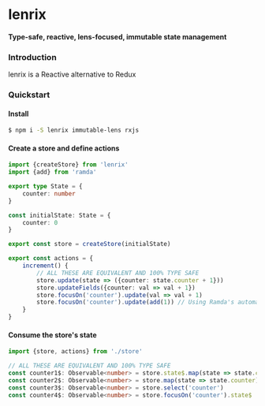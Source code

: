 # lenrix

#### Type-safe, reactive, lens-focused, immutable state management

### Introduction
lenrix is a Reactive alternative to Redux

### Quickstart

#### Install
```sh
$ npm i -S lenrix immutable-lens rxjs
```

#### Create a store and define actions
```ts
import {createStore} from 'lenrix'
import {add} from 'ramda'

export type State = {
    counter: number
}

const initialState: State = {
    counter: 0
}

export const store = createStore(initialState) 

export const actions = {
    increment() {
        // ALL THESE ARE EQUIVALENT AND 100% TYPE SAFE
        store.update(state => ({counter: state.counter + 1}))
        store.updateFields({counter: val => val + 1})
        store.focusOn('counter').update(val => val + 1)
        store.focusOn('counter').update(add(1)) // Using Ramda's automatically curryied functions
    }
}
```

#### Consume the store's state
```ts
import {store, actions} from './store'

// ALL THESE ARE EQUIVALENT AND 100% TYPE SAFE
const counter1$: Observable<number> = store.state$.map(state => state.counter)
const counter2$: Observable<number> = store.map(state => state.counter)
const counter3$: Observable<number> = store.select('counter')
const counter4$: Observable<number> = store.focusOn('counter').state$
```
